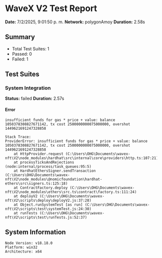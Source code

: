 # WaveX V2 Test Report

**Date:** 7/2/2025, 9:01:50 p. m.
**Network:** polygonAmoy
**Duration:** 2.58s

## Summary

- Total Test Suites: 1
- Passed: 0
- Failed: 1

## Test Suites

### System Integration

**Status:** failed
**Duration:** 2.57s

#### Error
```
insufficient funds for gas * price + value: balance 1050378308827671142, tx cost 2500000000075000000, overshot 1449621691247328858

Stack Trace:
ProviderError: insufficient funds for gas * price + value: balance 1050378308827671142, tx cost 2500000000075000000, overshot 1449621691247328858
    at HttpProvider.request (C:\Users\OHG\Documents\wavex-nft\V2\node_modules\hardhat\src\internal\core\providers\http.ts:107:21)
    at processTicksAndRejections (node:internal/process/task_queues:95:5)
    at HardhatEthersSigner.sendTransaction (C:\Users\OHG\Documents\wavex-nft\V2\node_modules\@nomicfoundation\hardhat-ethers\src\signers.ts:125:18)
    at ContractFactory.deploy (C:\Users\OHG\Documents\wavex-nft\V2\node_modules\ethers\src.ts\contract\factory.ts:111:24)
    at deployV2 (C:\Users\OHG\Documents\wavex-nft\V2\scripts\deploy\deployV2.js:37:28)
    at Object.runSystemTest [as run] (C:\Users\OHG\Documents\wavex-nft\V2\scripts\test\systemTest.js:24:30)
    at runTests (C:\Users\OHG\Documents\wavex-nft\V2\scripts\test\runTests.js:52:37)
```

## System Information

```
Node Version: v18.18.0
Platform: win32
Architecture: x64
```